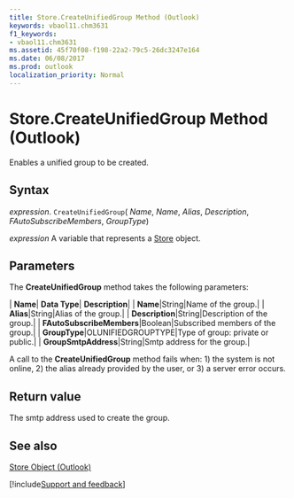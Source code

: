 ```yaml
---
title: Store.CreateUnifiedGroup Method (Outlook)
keywords: vbaol11.chm3631
f1_keywords:
- vbaol11.chm3631
ms.assetid: 45f70f08-f198-22a2-79c5-26dc3247e164
ms.date: 06/08/2017
ms.prod: outlook
localization_priority: Normal
---
```



# Store.CreateUnifiedGroup Method (Outlook)

Enables a unified group to be created.


## Syntax

_expression_. `CreateUnifiedGroup`( _Name_,  _Name_,  _Alias_,  _Description_,  _FAutoSubscribeMembers_,  _GroupType_)

_expression_ A variable that represents a [Store](./Outlook.Store.md) object.


## Parameters

The  **CreateUnifiedGroup** method takes the following parameters:



| **Name**| **Data Type**| **Description**|
| **Name**|String|Name of the group.|
| **Alias**|String|Alias of the group.|
| **Description**|String|Description of the group.|
| **FAutoSubscribeMembers**|Boolean|Subscribed members of the group.|
| **GroupType**|OLUNIFIEDGROUPTYPE|Type of group: private or public.|
| **GroupSmtpAddress**|String|Smtp address for the group.|

A call to the  **CreateUnifiedGroup** method fails when: 1) the system is not online, 2) the alias already provided by the user, or 3) a server error occurs.


## Return value

The smtp address used to create the group.


## See also


[Store Object (Outlook)](Outlook.Store.md)

[!include[Support and feedback](~/includes/feedback-boilerplate.md)]
